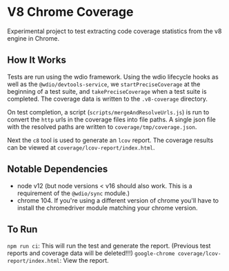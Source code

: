 # V8 Chrome Coverage

Experimental project to test extracting code coverage statistics from the v8 engine in Chrome.

## How It Works

Tests are run using the wdio framework. Using the wdio lifecycle hooks as well as the `@wdio/devtools-service`, we `startPreciseCoverage` at the beginning of a test suite, and `takePreciseCoverage` when a test suite is completed. The coverage data is written to the `.v8-coverage` directory.

On test completion, a script (`scripts/mergeAndResolveUrls.js`) is run to convert the `http` urls in the coverage files into file paths. A single json file with the resolved paths are written to `coverage/tmp/coverage.json`.

Next the `c8` tool is used to generate an `lcov` report. The coverage results can be viewed at `coverage/lcov-report/index.html`.

## Notable Dependencies
* node v12 (but node versions < v16 should also work. This is a requirement of the `@wdio/sync` module.)
* chrome 104. If you're using a different version of chrome you'll have to install the chromedriver module matching your chrome version.

## To Run
`npm run ci`: This will run the test and generate the report. (Previous test reports and coverage data will be deleted!!!)
`google-chrome coverage/lcov-report/index.html`: View the report.

